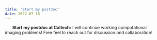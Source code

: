 ```yaml
---
title: 'Start my postdoc'
date: 2022-07-18
---
```


&nbsp;&nbsp;&nbsp;&nbsp;&nbsp; **Start my postdoc at Caltech:** I will continue working computational imaging problems! Free feel to reach out for discussion and collaboration!

